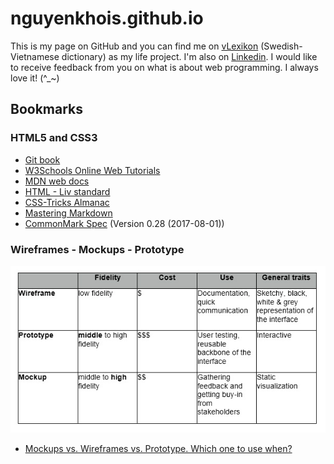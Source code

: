 # nguyenkhois.github.io
This is my page on GitHub and you can find me on [vLexikon](http://www.vlexikon.com) (Swedish-Vietnamese dictionary) as my life project. I'm also on [Linkedin](https://www.linkedin.com/in/khoi-le-b5225814b/). I would like to receive feedback from you on what is about web programming. I always love it! (^_~)

## **Bookmarks**
### HTML5 and CSS3
* [Git book](https://git-scm.com/book/)
* [W3Schools Online Web Tutorials](https://www.w3schools.com)
* [MDN web docs](https://developer.mozilla.org/en-US/)
* [HTML - Liv standard](https://html.spec.whatwg.org/multipage/)
* [CSS-Tricks Almanac](https://css-tricks.com/almanac/)
* [Mastering Markdown](https://guides.github.com/features/mastering-markdown/)
* [CommonMark Spec](http://spec.commonmark.org/0.28/) (Version 0.28 (2017-08-01))

### Wireframes - Mockups - Prototype
![UX Sum-up](/images/ux-table.jpg "UX Sum-up")
* [Mockups vs. Wireframes vs. Prototype. Which one to use when?](https://blog.prototypr.io/mockups-vs-wireframes-vs-prototype-which-one-to-use-when-1f8e0cea957f)